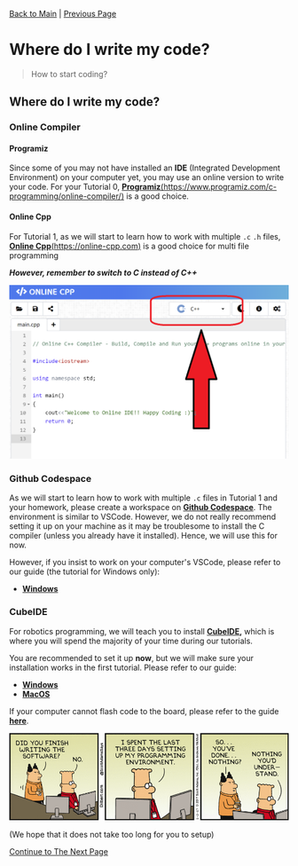 [Back to Main](README.md) | [Previous Page](01-intro.md)

# Where do I write my code?

> How to start coding?

## Where do I write my code?

### Online Compiler

#### Programiz 

Since some of you may not have installed an **IDE** (Integrated Development Environment) on your computer yet, you may use an online version to write your code. For your Tutorial 0, [**Programiz**(https://www.programiz.com/c-programming/online-compiler/)](https://www.programiz.com/c-programming/online-compiler/) is a good choice.

#### Online Cpp

For Tutorial 1, as we will start to learn how to work with multiple `.c` `.h` files, [**Online Cpp**(https://online-cpp.com)](https://online-cpp.com) is a good choice for multi file programming 

***However, remember to switch to C instead of C++***

![](images/online_cpp.png)


### Github Codespace

As we will start to learn how to work with multiple `.c` files in Tutorial 1 and your homework, please create a workspace on [**Github Codespace**](https://github.com/features/codespaces). The environment is similar to VSCode. However, we do not really recommend setting it up on your machine as it may be troublesome to install the C compiler (unless you already have it installed). Hence, we will use this for now.

However, if you insist to work on your computer's VSCode, please refer to our guide (the tutorial for Windows only):

* [**Windows**](installs/gcc_windows.md)

### CubeIDE

For robotics programming, we will teach you to install [**CubeIDE**](https://www.st.com/content/st\_com/en/products/development-tools/software-development-tools/stm32-software-development-tools/stm32-ides/stm32cubeide.html?dl=mDz41Ame3rsvInWnnBOgtQ%3D%3D%2CcZwAba%2BIy%2FG8DrU77U5EEghQuKOCpNSACfvi2bwE08ZENmt9WBEXUiTFvdmySC1TNkz3H0dEAD1mlAg7m066zK%2F%2FEiRsAU9fsh2Z8qjWUeqproTDa74wIxaZNYl1hc8eF0gQr7rlIcOFvgurma6ZSOcIVxYHcXIdvJ5AxC%2BjWa6UGFNZRkS7jDzol8Tpl0jvo%2FAMwRruaLwkCR%2FMlSU58%2BCO7kAgbbpI9k1Vk9wfiVIDHh0oLoPz8srvZAj96TsE29RwNdrqa5DDOqFkNATwOtfq6CcuEy9pRVfVZ3qne5KLKsG0slrZQbhGh4%2FQj8jZ6HR7SsRXbr3AoEgc4EqypbnffnzAqnjfo6JE9Ir0kfR1TifcvX1rsJBK9ih6p%2Fbw%2BnqV22OC7utWyvidL7rQyLfyuw2MzWI7bH8qtlwMkyfOYFJ2k%2Bdkhpuhbe5jf6GM\&uid=Pg30eCicqbj1AXYhNpUwb3QskPXfCpAM#get-software)**,** which is where you will spend the majority of your time during our tutorials. 

You are recommended to set it up **now**, but we will make sure your installation works in the first tutorial. Please refer to our guide:

* [**Windows**](installs/stm32_windows.md)
* [**MacOS**](installs/stm32_macos.md) 

If your computer cannot flash code to the board, please refer to the guide [**here**](installs/stm32_problems.md).

![Comic GG](images/comic_gg.png)

(We hope that it does not take too long for you to setup)



[Continue to The Next Page](03-hello-world.md)
